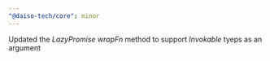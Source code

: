 ```yaml
---
"@daiso-tech/core": minor
---
```


Updated the <i>LazyPromise</i> <i>wrapFn</i> method to support <i>Invokable</i> tyeps as an argument